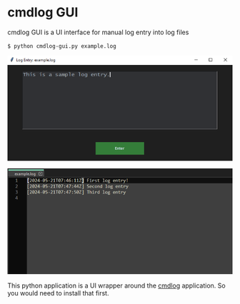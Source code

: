# cmdlog GUI

cmdlog GUI is a UI interface for manual log entry into log files

```shel
$ python cmdlog-gui.py example.log
```

![cmdlog GUI interface](ui_interface_screenshot.png "cmdlog GUI interface")

![example.log file](example_log_screenshot.png "example.log")

This python application is a UI wrapper around the 
[cmdlog](https://github.com/etcetra7n/cmdlog) application. 
So you would need to install that first.
